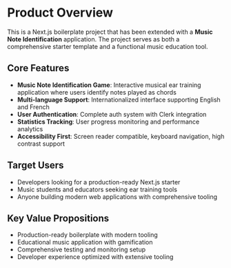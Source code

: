 # Product Overview

This is a Next.js boilerplate project that has been extended with a **Music Note Identification** application. The project serves as both a comprehensive starter template and a functional music education tool.

## Core Features

- **Music Note Identification Game**: Interactive musical ear training application where users identify notes played as chords
- **Multi-language Support**: Internationalized interface supporting English and French
- **User Authentication**: Complete auth system with Clerk integration
- **Statistics Tracking**: User progress monitoring and performance analytics
- **Accessibility First**: Screen reader compatible, keyboard navigation, high contrast support

## Target Users

- Developers looking for a production-ready Next.js starter
- Music students and educators seeking ear training tools
- Anyone building modern web applications with comprehensive tooling

## Key Value Propositions

- Production-ready boilerplate with modern tooling
- Educational music application with gamification
- Comprehensive testing and monitoring setup
- Developer experience optimized with extensive tooling